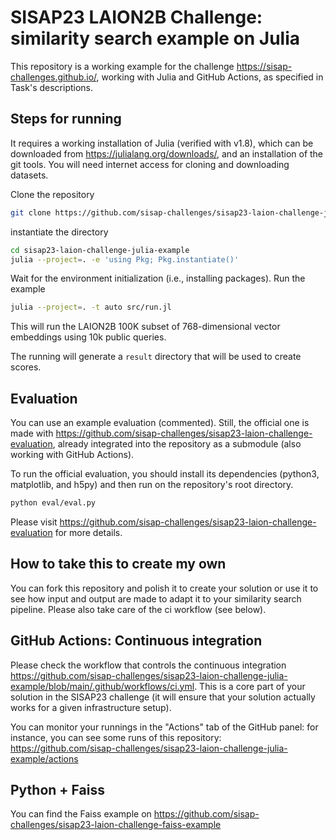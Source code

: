 # SISAP23 LAION2B Challenge: similarity search example on Julia

This repository is a working example for the challenge <https://sisap-challenges.github.io/>, working with Julia and GitHub Actions, as specified in Task's descriptions.


## Steps for running
It requires a working installation of Julia (verified with v1.8), which can be downloaded from <https://julialang.org/downloads/>, and an installation of the git tools. You will need internet access for cloning and downloading datasets.

Clone the repository

```bash
git clone https://github.com/sisap-challenges/sisap23-laion-challenge-julia-example/
```

instantiate the directory
```bash
cd sisap23-laion-challenge-julia-example
julia --project=. -e 'using Pkg; Pkg.instantiate()'
```

Wait for the environment initialization (i.e., installing packages). Run the example

```bash
julia --project=. -t auto src/run.jl
```

This will run the LAION2B 100K subset of 768-dimensional vector embeddings using 10k public queries.

The running will generate a `result` directory that will be used to create scores. 

## Evaluation

You can use an example evaluation (commented). Still, the official one is made with <https://github.com/sisap-challenges/sisap23-laion-challenge-evaluation>, already integrated into the repository as a submodule (also working with GitHub Actions).

To run the official evaluation, you should install its dependencies (python3, matplotlib, and h5py) and then run on the repository's root directory.

```bash
python eval/eval.py
```

Please visit <https://github.com/sisap-challenges/sisap23-laion-challenge-evaluation> for more details.

## How to take this to create my own
You can fork this repository and polish it to create your solution or use it to see how input and output are made to adapt it to your similarity search pipeline. Please also take care of the ci workflow (see below).

## GitHub Actions: Continuous integration 

Please check the workflow that controls the continuous integration <https://github.com/sisap-challenges/sisap23-laion-challenge-julia-example/blob/main/.github/workflows/ci.yml>. This is a core part of your solution in the SISAP23 challenge (it will ensure that your solution actually works for a given infrastructure setup).

You can monitor your runnings in the "Actions" tab of the GitHub panel: for instance, you can see some runs of this repository:
<https://github.com/sisap-challenges/sisap23-laion-challenge-julia-example/actions>


## Python + Faiss
You can find the Faiss example on <https://github.com/sisap-challenges/sisap23-laion-challenge-faiss-example>

 
